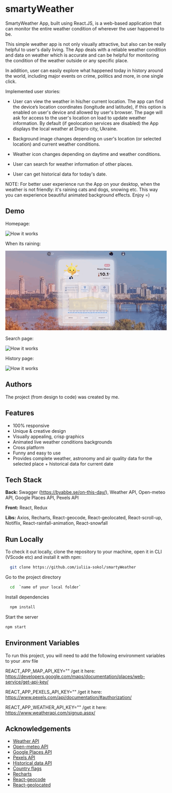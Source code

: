 # smartyWeather

SmartyWeather App, built using React.JS, is a web-based application that can
monitor the entire weather condition of wherever the user happened to be.

This simple weather app is not only visually attractive, but also can be really
helpful to user's daily living. The App deals with a reliable weather condition
and data on weather which is accurate and can be helpful for monitoring the
condition of the weather outside or any specific place.

In addition, user can easily explore what happened today in history around the
world, including major events on crime, politics and more, in one single click.

Implemented user stories:

- User can view the weather in his/her current location. The app can find the
  device’s location coordinates (longitude and latitude), if this option is
  enabled on user's device and allowed by user's browser. The page will ask for
  access to the user's location on load to update weather information. By
  default (if geolocation services are disabled) the App displays the local
  weather at Dnipro city, Ukraine.

- Background image changes depending on user's location (or selected location)
  and current weather conditions.

- Weather icon changes depending on daytime and weather conditions.

- User can search for weather information of other places.

- User can get historical data for today's date.

NOTE: For better user experience run the App on your desktop, when the weather
is not friendly: it's raining cats and dogs, snowing etc. This way you can
experience beautiful animated background effects. Enjoy =)

## Demo

Homepage:

![How it works](demo-home.gif)

When its raining: 

![How it works](demo-rainy.gif)

Search page:

![How it works](demo-search.gif)

History page:

![How it works](history-demo.gif)

## Authors

The project (from design to code) was created by me.

## Features

- 100% responsive
- Unique & creative design
- Visually appealing, crisp graphics
- Animated live weather conditions backgrounds
- Cross platform
- Funny and easy to use
- Provides complete weather, astronomy and air quality data for the selected
  place + historical data for current date

## Tech Stack

**Back:** Swagger (https://byabbe.se/on-this-day/), Weather API, Open-meteo API,
Google Places API, Pexels API

**Front:** React, Redux

**Libs:** Axios, Recharts, React-geocode, React-geolocated, React-scroll-up,
Notiflix, React-rainfall-animation, React-snowfall

## Run Locally

To check it out locally, clone the repository to your machine, open it in CLI
(VScode etc) and install it with npm:

```bash
  git clone https://github.com/iuliia-sokol/smartyWeather
```

Go to the project directory

```bash
  cd  `name of your local folder`
```

Install dependencies

```bash
  npm install
```

Start the server

```bash
npm start

```

## Environment Variables

To run this project, you will need to add the following environment variables to
your .env file

REACT_APP_MAP_API_KEY="" /get it here:
https://developers.google.com/maps/documentation/places/web-service/get-api-key/

REACT_APP_PEXELS_API_KEY="" /get it here:
https://www.pexels.com/api/documentation/#authorization/

REACT_APP_WEATHER_API_KEY="" /get it here:
https://www.weatherapi.com/signup.aspx/

## Acknowledgements

- [Weather API](https://www.weatherapi.com/)
- [Open-meteo API](https://open-meteo.com/)
- [Google Places API](https://developers.google.com/maps/documentation/places/web-service/overview)
- [Pexels API](https://www.pexels.com/api/documentation/)
- [Historical data API](https://byabbe.se/on-this-day/)
- [Country flags](https://github.com/HatScripts/circle-flags)
- [Recharts](https://recharts.org/en-US)
- [React-geocode](https://www.npmjs.com/package/react-geocode)
- [React-geolocated](https://www.npmjs.com/package/react-geolocated)
